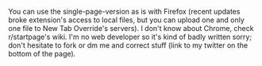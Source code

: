 You can use the single-page-version as is with Firefox (recent updates broke extension's access to local files, but you can upload one and only one file to New Tab Override's servers). I don't know about Chrome, check r/startpage's wiki. I'm no web developer so it's kind of badly written sorry; don't hesitate to fork or dm me and correct stuff (link to my twitter on the bottom of the page).
